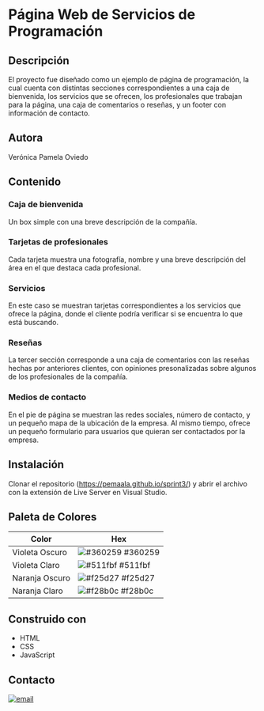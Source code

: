 
# Página Web de Servicios de Programación

## Descripción

El proyecto fue diseñado como un ejemplo de página de programación, la cual cuenta con distintas secciones correspondientes a una caja de bienvenida, los servicios que se ofrecen, los profesionales que trabajan para la página, una caja de comentarios o reseñas, y un footer con información de contacto.

## Autora

Verónica Pamela Oviedo

## Contenido 

### Caja de bienvenida
Un box simple con una breve descripción de la compañía.

### Tarjetas de profesionales
Cada tarjeta muestra una fotografía, nombre y una breve descripción del área en el que destaca cada profesional.

### Servicios
En este caso se muestran tarjetas correspondientes a los servicios que ofrece la página, donde el cliente podría verificar si se encuentra lo que está buscando.

### Reseñas
La tercer sección corresponde a una caja de comentarios con las reseñas hechas por anteriores clientes, con opiniones presonalizadas sobre algunos de los profesionales de la compañía.

### Medios de contacto
En el pie de página se muestran las redes sociales, número de contacto, y un pequeño mapa de la ubicación de la empresa. Al mismo tiempo, ofrece un pequeño formulario para usuarios que quieran ser contactados por la empresa.

## Instalación
Clonar el repositorio (https://pemaala.github.io/sprint3/) y abrir el archivo con la extensión de Live Server en Visual Studio.

## Paleta de Colores

| Color             | Hex                                                                |
| ----------------- | ------------------------------------------------------------------ |
| Violeta Oscuro | ![#360259](https://via.placeholder.com/10/360259?text=+) #360259 |
| Violeta Claro | ![#511fbf](https://via.placeholder.com/10/511fbf?text=+) #511fbf |
| Naranja Oscuro | ![#f25d27](https://via.placeholder.com/10/f25d27?text=+) #f25d27 |
| Naranja Claro | ![#f28b0c](https://via.placeholder.com/10/f28b0c?text=+) #f28b0c |


## Construido con
- HTML
- CSS 
- JavaScript

## Contacto
[![email](https://i.imgur.com/CJGdwi6.png)](mailto:pemaala@gmail.com)
